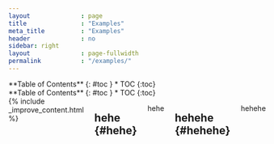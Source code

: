 ```yaml
---
layout              : page
title               : "Examples"
meta_title          : "Examples"
header              : no
sidebar: right
layout              : page-fullwidth
permalink           : "/examples/"
---
```


<div class="panel radius" markdown="1">
**Table of Contents**
{: #toc }
*  TOC
{:toc}
</div>
<div class="row">
<div class="medium-4 medium-push-8 columns" markdown="1">
<div class="panel radius" markdown="1">
**Table of Contents**
{: #toc }
*  TOC
{:toc}
</div>
</div><!-- /.medium-4.columns -->



<div class="medium-8 medium-pull-4 columns" markdown="1">
{% include _improve_content.html %}

## hehe   {#hehe}

hehe

## hehehe   {#hehehe}
hehehe
